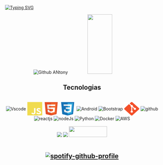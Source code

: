 


<div align="center">  

</div>


[![Typing SVG](https://readme-typing-svg.herokuapp.com/?color=00bfbf&size=25&center=true&vCenter=true&width=1000&lines=Olá,+Meu+Nome+é+Antony+Gusmão;Eu+Tenho+21+Anos;Sou+Engenheiro+de+Software)](https://git.io/typing-svg)


<div align="center">  
  <img width="59%" height="195px" src="https://github-readme-stats.vercel.app/api?username=AntonyGuzma&show_icons=true&count_private=true&hide_border=true&title_color=00bfbf&icon_color=00bfbf&text_color=c9d1d9&bg_color=0d1117" alt="Github ANtony" /> 
  <img width="40%" height="195px" src="https://github-readme-stats.vercel.app/api/top-langs/?username=AntonyGuzma&layout=compact&hide_border=true&title_color=00bfbf&text_color=00bfbf&bg_color=0d1117" />
</div>


<!--Insights-->
  
   <h2 align="center">Tecnologias</a> </h2>
<div align="center" valign="top"><br>
  <img align="center" alt="Vscode" height="45" width="50"  src="https://cdn.jsdelivr.net/gh/devicons/devicon/icons/vscode/vscode-original.svg">
  <img align="center" alt="Js" height="45" width="50" src="https://raw.githubusercontent.com/devicons/devicon/master/icons/javascript/javascript-plain.svg">
  <img align="center" alt="HTML" height="45" width="50" src="https://raw.githubusercontent.com/devicons/devicon/master/icons/html5/html5-original.svg">
  <img align="center" alt="CSS" height="45" width="50" src="https://raw.githubusercontent.com/devicons/devicon/master/icons/css3/css3-original.svg">
  <img align="center" alt="Android" height="45" width="50" src="https://cdn.jsdelivr.net/gh/devicons/devicon/icons/androidstudio/androidstudio-original.svg">
  <img align="center" alt="Bootstrap" height="45" width="50" src="https://cdn.jsdelivr.net/gh/devicons/devicon/icons/bootstrap/bootstrap-original.svg">
  <img align="center" alt="git" height="45" width="50" src="https://raw.githubusercontent.com/devicons/devicon/master/icons/git/git-original.svg">
  <img align="center" alt="github" height="45" width="50"  src="https://cdn.jsdelivr.net/gh/devicons/devicon/icons/github/github-original-wordmark.svg"   >
  <img align="center" alt="reactjs" height="45" width="50" src="https://cdn.jsdelivr.net/gh/devicons/devicon/icons/react/react-original.svg" >
  <img align="center" alt="nodeJs" height="45" width="50" src="https://user-images.githubusercontent.com/25181517/183568594-85e280a7-0d7e-4d1a-9028-c8c2209e073c.png" >
  <img align="center" alt="Python" height="45" width="50" src="https://user-images.githubusercontent.com/25181517/183423507-c056a6f9-1ba8-4312-a350-19bcbc5a8697.png" >
  <img align="center" alt="Docker" height="45" width="50" src="https://user-images.githubusercontent.com/25181517/117207330-263ba280-adf4-11eb-9b97-0ac5b40bc3be.png" >
  <img align="center" alt="AWS" height="45" width="50" src="https://user-images.githubusercontent.com/25181517/183896132-54262f2e-6d98-41e3-8888-e40ab5a17326.png" >
</div><br>
          
  
  <div align="center">
 <a href="https://discord.com/channels/@me/887042376579817545" target="_blank"><img  width="130" src="https://img.shields.io/badge/Discord-7289DA?style=for-the-badge&logo=discord&logoColor=white" target="_blank"></a>
  <a href="https://www.linkedin.com/in/antony-guzm%C3%A3-a-694404221/" width="40" target="_blank"><img  width="138"src="https://img.shields.io/badge/-LinkedIn-%230077B5?style=for-the-badge&logo=linkedin&logoColor=white" target="_blank"></a> 
  <a href="https://www.twitch.tv/doguinho_a" width="40" target="_blank"><img  width="125"  height="35"  src="https://img.shields.io/badge/Twitch-9146FF?style=for-the-badge&logo=twitch&logoColor=white" target="_blank"></a> 
</div>
  
 <br>


<h2 align="center">
  
 [![spotify-github-profile](https://spotify-github-profile.vercel.app/api/view?uid=31ccagoiyeujk3n63qzohlvjtslm&cover_image=true&theme=novatorem&bar_color=53b14f&bar_color_cover=false)](https://github.com/kittinan/spotify-github-profile)
</h2>




